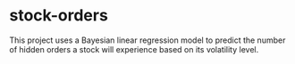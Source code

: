 # stock-orders

This project uses a Bayesian linear regression model to predict the number of hidden orders a stock will experience based on its volatility level. 
